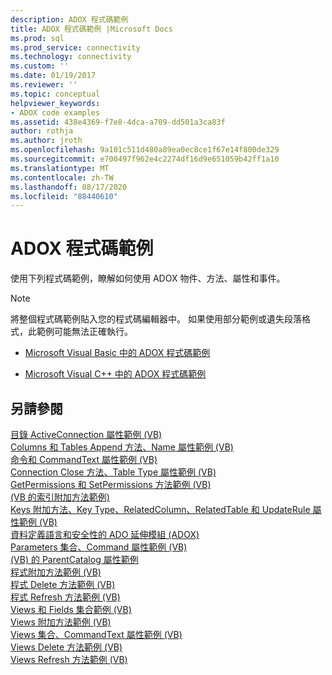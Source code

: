 ```yaml
---
description: ADOX 程式碼範例
title: ADOX 程式碼範例 |Microsoft Docs
ms.prod: sql
ms.prod_service: connectivity
ms.technology: connectivity
ms.custom: ''
ms.date: 01/19/2017
ms.reviewer: ''
ms.topic: conceptual
helpviewer_keywords:
- ADOX code examples
ms.assetid: 438e4369-f7e8-4dca-a709-dd501a3ca83f
author: rothja
ms.author: jroth
ms.openlocfilehash: 9a101c511d480a89ea0ec8ce1f67e14f800de329
ms.sourcegitcommit: e700497f962e4c2274df16d9e651059b42ff1a10
ms.translationtype: MT
ms.contentlocale: zh-TW
ms.lasthandoff: 08/17/2020
ms.locfileid: "88440610"
---
```

# <a name="adox-code-examples"></a>ADOX 程式碼範例
使用下列程式碼範例，瞭解如何使用 ADOX 物件、方法、屬性和事件。  
  
> [!NOTE]
>  將整個程式碼範例貼入您的程式碼編輯器中。 如果使用部分範例或遺失段落格式，此範例可能無法正確執行。  
  
-   [Microsoft Visual Basic 中的 ADOX 程式碼範例](../../../ado/reference/adox-api/adox-code-examples-in-microsoft-visual-basic.md)  
  
-   [Microsoft Visual C++ 中的 ADOX 程式碼範例](../../../ado/reference/adox-api/adox-code-examples-in-microsoft-visual-c.md)  
  
## <a name="see-also"></a>另請參閱  
 [目錄 ActiveConnection 屬性範例 (VB) ](../../../ado/reference/adox-api/catalog-activeconnection-property-example-vb.md)   
 [Columns 和 Tables Append 方法、Name 屬性範例 (VB) ](../../../ado/reference/adox-api/columns-and-tables-append-methods-name-property-example-vb.md)   
 [命令和 CommandText 屬性範例 (VB) ](../../../ado/reference/adox-api/command-and-commandtext-properties-example-vb.md)   
 [Connection Close 方法、Table Type 屬性範例 (VB) ](../../../ado/reference/adox-api/connection-close-method-table-type-property-example-vb.md)   
 [GetPermissions 和 SetPermissions 方法範例 (VB) ](../../../ado/reference/adox-api/getpermissions-and-setpermissions-methods-example-vb.md)   
 [ (VB 的索引附加方法範例) ](../../../ado/reference/adox-api/indexes-append-method-example-vb.md)   
 [Keys 附加方法、Key Type、RelatedColumn、RelatedTable 和 UpdateRule 屬性範例 (VB) ](../../../ado/reference/adox-api/keys-append-method-key-type-relatedcolumn-relatedtable-example-vb.md)   
 [資料定義語言和安全性的 ADO 延伸模組 (ADOX) ](../../../ado/guide/extensions/ado-extensions-for-data-definition-language-and-security-adox.md)   
 [Parameters 集合、Command 屬性範例 (VB) ](../../../ado/reference/adox-api/parameters-collection-command-property-example-vb.md)   
 [ (VB) 的 ParentCatalog 屬性範例 ](../../../ado/reference/adox-api/parentcatalog-property-example-vb.md)   
 [程式附加方法範例 (VB) ](../../../ado/reference/adox-api/procedures-append-method-example-vb.md)   
 [程式 Delete 方法範例 (VB) ](../../../ado/reference/adox-api/procedures-delete-method-example-vb.md)   
 [程式 Refresh 方法範例 (VB) ](../../../ado/reference/adox-api/procedures-refresh-method-example-vb.md)   
 [Views 和 Fields 集合範例 (VB) ](../../../ado/reference/adox-api/views-and-fields-collections-example-vb.md)   
 [Views 附加方法範例 (VB) ](../../../ado/reference/adox-api/views-append-method-example-vb.md)   
 [Views 集合、CommandText 屬性範例 (VB) ](../../../ado/reference/adox-api/views-collection-commandtext-property-example-vb.md)   
 [Views Delete 方法範例 (VB) ](../../../ado/reference/adox-api/views-delete-method-example-vb.md)   
 [Views Refresh 方法範例 (VB)](../../../ado/reference/adox-api/views-refresh-method-example-vb.md)
